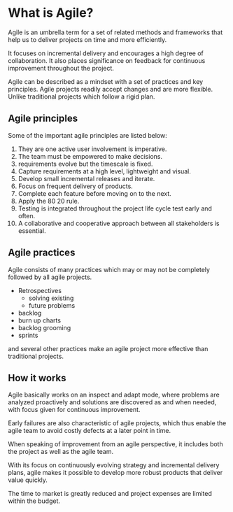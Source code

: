 # What is Agile?

Agile is an umbrella term for a set of related methods and frameworks that help us to deliver projects on time and more efficiently.

It focuses on incremental delivery and encourages a high degree of collaboration. It also places significance on feedback for continuous improvement throughout the project.

Agile can be described as a mindset with a set of practices and key principles. Agile projects readily accept changes and are more flexible. Unlike traditional projects which follow a rigid plan.
 
## Agile principles

Some of the important agile principles are listed below:

1. They are one active user involvement is imperative.
2. The team must be empowered to make decisions.
3. requirements evolve but the timescale is fixed.
4. Capture requirements at a high level, lightweight and visual.
5. Develop small incremental releases and iterate.
6. Focus on frequent delivery of products.
7. Complete each feature before moving on to the next.
8. Apply the 80 20 rule.
9. Testing is integrated throughout the project life cycle test early and often.
10. A collaborative and cooperative approach between all stakeholders is essential.


## Agile practices

Agile consists of many practices which may or may not be completely followed by all agile projects.

- Retrospectives
    - solving existing
    - future problems
- backlog
- burn up charts
- backlog grooming 
- sprints

and several other practices make an agile project more effective than traditional projects.

## How it works

Agile basically works on an inspect and adapt mode, where problems are analyzed proactively and solutions
are discovered as and when needed, with focus given for continuous improvement.

Early failures are also characteristic of agile projects, which thus enable the agile team to avoid
costly defects at a later point in time.

When speaking of improvement from an agile perspective, it includes both the project as well as the
agile team.

With its focus on continuously evolving strategy and incremental delivery plans, agile makes it possible
to develop more robust products that deliver value quickly.

The time to market is greatly reduced and project expenses are limited within the budget.
